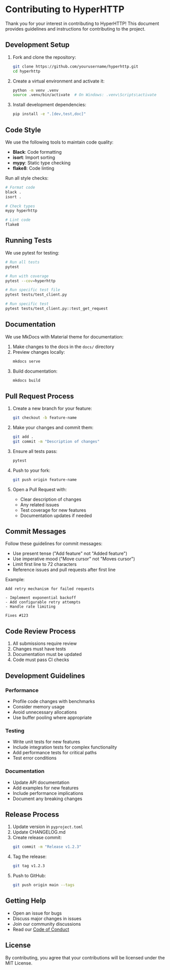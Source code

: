# Contributing to HyperHTTP

Thank you for your interest in contributing to HyperHTTP! This document provides guidelines and instructions for contributing to the project.

## Development Setup

1. Fork and clone the repository:
   ```bash
   git clone https://github.com/yourusername/hyperhttp.git
   cd hyperhttp
   ```

2. Create a virtual environment and activate it:
   ```bash
   python -m venv .venv
   source .venv/bin/activate  # On Windows: .venv\Scripts\activate
   ```

3. Install development dependencies:
   ```bash
   pip install -e ".[dev,test,doc]"
   ```

## Code Style

We use the following tools to maintain code quality:

- **Black**: Code formatting
- **isort**: Import sorting
- **mypy**: Static type checking
- **flake8**: Code linting

Run all style checks:
```bash
# Format code
black .
isort .

# Check types
mypy hyperhttp

# Lint code
flake8
```

## Running Tests

We use pytest for testing:

```bash
# Run all tests
pytest

# Run with coverage
pytest --cov=hyperhttp

# Run specific test file
pytest tests/test_client.py

# Run specific test
pytest tests/test_client.py::test_get_request
```

## Documentation

We use MkDocs with Material theme for documentation:

1. Make changes to the docs in the `docs/` directory
2. Preview changes locally:
   ```bash
   mkdocs serve
   ```
3. Build documentation:
   ```bash
   mkdocs build
   ```

## Pull Request Process

1. Create a new branch for your feature:
   ```bash
   git checkout -b feature-name
   ```

2. Make your changes and commit them:
   ```bash
   git add .
   git commit -m "Description of changes"
   ```

3. Ensure all tests pass:
   ```bash
   pytest
   ```

4. Push to your fork:
   ```bash
   git push origin feature-name
   ```

5. Open a Pull Request with:
   - Clear description of changes
   - Any related issues
   - Test coverage for new features
   - Documentation updates if needed

## Commit Messages

Follow these guidelines for commit messages:

- Use present tense ("Add feature" not "Added feature")
- Use imperative mood ("Move cursor" not "Moves cursor")
- Limit first line to 72 characters
- Reference issues and pull requests after first line

Example:
```
Add retry mechanism for failed requests

- Implement exponential backoff
- Add configurable retry attempts
- Handle rate limiting

Fixes #123
```

## Code Review Process

1. All submissions require review
2. Changes must have tests
3. Documentation must be updated
4. Code must pass CI checks

## Development Guidelines

### Performance

- Profile code changes with benchmarks
- Consider memory usage
- Avoid unnecessary allocations
- Use buffer pooling where appropriate

### Testing

- Write unit tests for new features
- Include integration tests for complex functionality
- Add performance tests for critical paths
- Test error conditions

### Documentation

- Update API documentation
- Add examples for new features
- Include performance implications
- Document any breaking changes

## Release Process

1. Update version in `pyproject.toml`
2. Update CHANGELOG.md
3. Create release commit:
   ```bash
   git commit -m "Release v1.2.3"
   ```
4. Tag the release:
   ```bash
   git tag v1.2.3
   ```
5. Push to GitHub:
   ```bash
   git push origin main --tags
   ```

## Getting Help

- Open an issue for bugs
- Discuss major changes in issues
- Join our community discussions
- Read our [Code of Conduct](CODE_OF_CONDUCT.md)

## License

By contributing, you agree that your contributions will be licensed under the MIT License. 
